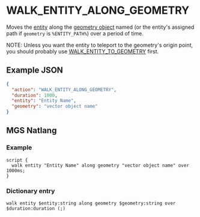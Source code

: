 # WALK_ENTITY_ALONG_GEOMETRY

Moves the [entity](../entities) along the [geometry object](../vector_objects) named (or the entity's assigned path if `geometry` is `%ENTITY_PATH%`) over a period of time.

NOTE: Unless you want the entity to teleport to the geometry's origin point, you should probably use [WALK_ENTITY_TO_GEOMETRY](../actions/WALK_ENTITY_TO_GEOMETRY) first.

## Example JSON

```json
{
  "action": "WALK_ENTITY_ALONG_GEOMETRY",
  "duration": 1000,
  "entity": "Entity Name",
  "geometry": "vector object name"
}
```

## MGS Natlang

### Example

```mgs
script {
  walk entity "Entity Name" along geometry "vector object name" over 1000ms;
}
```

### Dictionary entry

```
walk entity $entity:string along geometry $geometry:string over $duration:duration (;)
```
